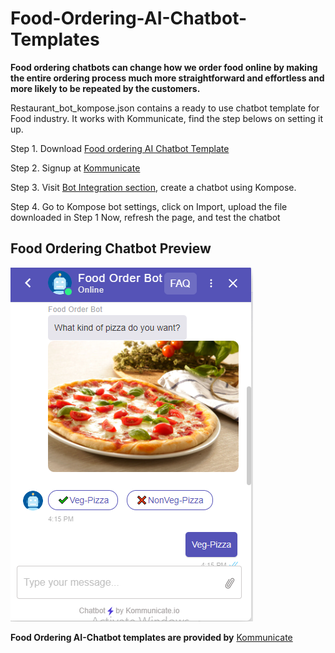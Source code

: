 # Food-Ordering-AI-Chatbot-Templates

**Food ordering chatbots can change how we order food online by making the entire ordering process much more straightforward and effortless and more likely to be repeated by the customers.**

Restaurant_bot_kompose.json contains a ready to use chatbot template for Food industry. It works with Kommunicate, find the step belows on setting it up.

Step 1. Download [Food ordering AI Chatbot Template](https://github.com/Kommunicate-io/AI-Chatbot-Templates/blob/main/Food-Ordering-Chatbot/Restaurant_bot_kompose.json)

Step 2. Signup at [Kommunicate](https://www.kommunicate.io/product/kompose-bot-builder?utm_source=github&utm_campaign=chatbot_templates)

Step 3. Visit [Bot Integration section](https://dashboard.kommunicate.io/bots/bot-integrations), create a chatbot using Kompose.

Step 4. Go to Kompose bot settings, click on Import, upload the file downloaded in Step 1
Now, refresh the page, and test the chatbot




## Food Ordering Chatbot Preview


![alt text](https://github.com/Kommunicate-io/AI-Chatbot-Templates/blob/main/Food-Ordering-Chatbot/Food%20order%20bot.png)


**Food Ordering AI-Chatbot templates are provided by** [Kommunicate](https://www.kommunicate.io/?utm_source=github&utm_campaign=chatbot_templates)
